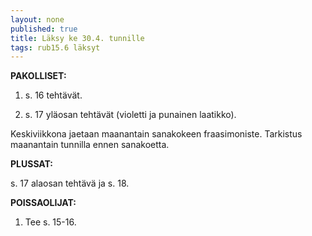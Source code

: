 ```yaml
---
layout: none
published: true
title: Läksy ke 30.4. tunnille
tags: rub15.6 läksyt
---
```

**PAKOLLISET:**

1. s. 16 tehtävät.

2. s. 17 yläosan tehtävät (violetti ja punainen laatikko).

Keskiviikkona jaetaan maanantain sanakokeen fraasimoniste. Tarkistus maanantain tunnilla ennen sanakoetta.

**PLUSSAT:**

s. 17 alaosan tehtävä ja s. 18.

**POISSAOLIJAT:**

1. Tee s. 15-16.


